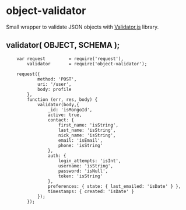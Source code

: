 # object-validator

Small wrapper to validate JSON objects with [Validator.js](https://github.com/chriso/validator.js) library.

## validator( OBJECT, SCHEMA );


```
    var request         = require('request'),
    	validator       = require('object-validator');

    request({
            method: 'POST',
            uri: '/user',
            body: profile
        },
        function (err, res, body) {
            validator(body,{
                _id: 'isMongoId',
                active: true,
                contact: {
                    first_name: 'isString',
                    last_name: 'isString',
                    nick_name: 'isString',
                    email: 'isEmail',
                    phone: 'isString'
                },
                auth: {
                    login_attempts: 'isInt',
                    username: 'isString',
                    password: 'isNull',
                    token: 'isString'
                },
                preferences: { state: { last_emailed: 'isDate' } },
                timestamps: { created: 'isDate' }
            });
        });
```
